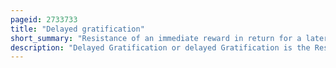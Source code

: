 ```yaml
---
pageid: 2733733
title: "Delayed gratification"
short_summary: "Resistance of an immediate reward in return for a later reward"
description: "Delayed Gratification or delayed Gratification is the Resistance to the Temptation of an immediate Pleasure in the Hope of obtaining a valuable and long-term Reward in the long Term. In other Words delayed Gratification describes the Process which the Subject undergoes when he resists the Temptation of an immediate Reward in Preference for a later Reward that is more favorable. Generally delayed Gratification is associated with resisting a smaller but more immediate Reward in Order to receive a bigger or more enduring Reward later. A growing Body of Literature has linked the Ability to delay Gratification to a Host of other positive Outcomes, including academic Success, physical Health, psychological Health, and social Competence."
---
```

